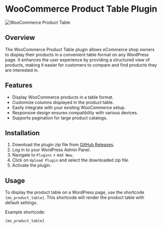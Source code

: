 # WooCommerce Product Table Plugin

![WooCommerce Product Table](https://github.com/mofizul21/WooCommerce-Product-Table/assets/10583131/b4f1390f-5dcc-47e9-9e66-a5f6fe8d9a0e)

## Overview

The WooCommerce Product Table plugin allows eCommerce shop owners to display their products in a convenient table format on any WordPress page. It enhances the user experience by providing a structured view of products, making it easier for customers to compare and find products they are interested in.

## Features

- Display WooCommerce products in a table format.
- Customize columns displayed in the product table.
- Easily integrate with your existing WooCommerce setup.
- Responsive design ensures compatibility with various devices.
- Supports pagination for large product catalogs.

## Installation

1. Download the plugin zip file from [GitHub Releases](link/to/your/release).
2. Log in to your WordPress Admin Panel.
3. Navigate to `Plugins` > `Add New`.
4. Click on `Upload Plugin` and select the downloaded zip file.
5. Activate the plugin.

## Usage

To display the product table on a WordPress page, use the shortcode `[mo_product_table]`. This shortcode will render the product table with default settings.

Example shortcode:
```plaintext
[mo_product_table]
